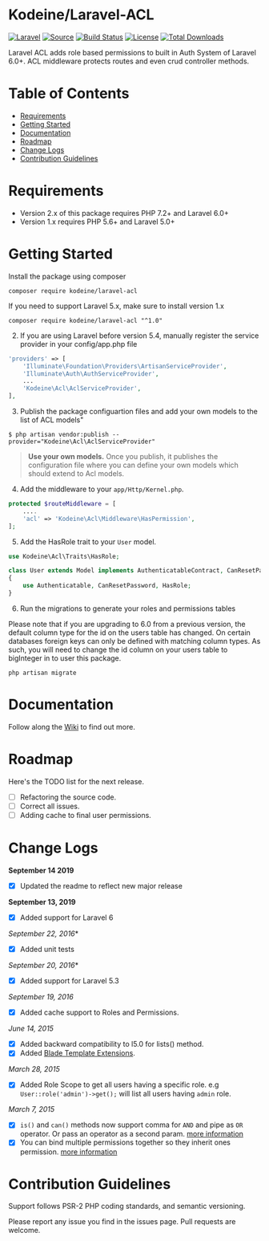 
# Kodeine/Laravel-ACL

[![Laravel](https://img.shields.io/badge/Laravel-~8.0-green.svg?style=flat-square)](http://laravel.com)
[![Source](http://img.shields.io/badge/source-kodeine/laravel--acl-blue.svg?style=flat-square)](https://github.com/kodeine/laravel-acl/)
[![Build Status](https://img.shields.io/travis/kodeine/laravel-acl/master?style=flat-square)](https://travis-ci.org/kodeine/laravel-acl)
[![License](https://img.shields.io/badge/license-MIT-brightgreen.svg?style=flat-square)](https://tldrlegal.com/license/mit-license)
[![Total Downloads](https://img.shields.io/packagist/dt/kodeine/laravel-acl.svg?style=flat-square)](https://packagist.org/packages/kodeine/laravel-acl)


Laravel ACL adds role based permissions to built in Auth System of Laravel 6.0+. ACL middleware protects routes and even crud controller methods.

# Table of Contents
* [Requirements](#requirements)
* [Getting Started](#getting-started)
* [Documentation](#documentation)
* [Roadmap](#roadmap)
* [Change Logs](#change-logs)
* [Contribution Guidelines](#contribution-guidelines)


# <a name="requirements"></a>Requirements

* Version 2.x of this package requires PHP 7.2+ and Laravel 6.0+ 
* Version 1.x requires PHP 5.6+ and Laravel 5.0+

# <a name="getting-started"></a>Getting Started

Install the package using composer 

```
composer require kodeine/laravel-acl
```

If you need to support Laravel 5.x, make sure to install version 1.x

```
composer require kodeine/laravel-acl "^1.0"
```

2. If you are using Laravel before version 5.4, manually register the service provider in your config/app.php file 

```php
'providers' => [
    'Illuminate\Foundation\Providers\ArtisanServiceProvider',
    'Illuminate\Auth\AuthServiceProvider',
    ...
    'Kodeine\Acl\AclServiceProvider',
],
```

3. Publish the package configuartion files and add your own models to the list of ACL models"

```
$ php artisan vendor:publish --provider="Kodeine\Acl\AclServiceProvider"
```

> **Use your own models.**
> Once you publish, it publishes the configuration file where you can define your own models which should extend to Acl models.

4. Add the middleware to your `app/Http/Kernel.php`.

```php
protected $routeMiddleware = [
    ....
    'acl' => 'Kodeine\Acl\Middleware\HasPermission',
];
```

5. Add the HasRole trait to your `User` model.

```php
use Kodeine\Acl\Traits\HasRole;

class User extends Model implements AuthenticatableContract, CanResetPasswordContract
{
    use Authenticatable, CanResetPassword, HasRole;
}
```

6. Run the migrations to generate your roles and permissions tables

Please note that if you are upgrading to 6.0 from a previous version, the default column type for the id on the users table has changed. On certain databases foreign keys can only be defined with matching column types. As such, you will need to change the id column on your users table to bigInteger in to user this package. 

```
php artisan migrate
```

# <a name="documentation"></a>Documentation

Follow along the [Wiki](https://github.com/kodeine/laravel-acl/wiki) to find out more.

# <a name="roadmap"></a>Roadmap

Here's the TODO list for the next release.

* [ ] Refactoring the source code.
* [ ] Correct all issues.
* [ ] Adding cache to final user permissions.

# <a name="change-logs"></a>Change Logs

**September 14 2019**
* [x] Updated the readme to reflect new major release

**September 13, 2019**
* [x] Added support for Laravel 6

*September 22, 2016**
* [x] Added unit tests

*September 20, 2016**
* [x] Added support for Laravel 5.3

*September 19, 2016*
* [x] Added cache support to Roles and Permissions.

*June 14, 2015*
* [x] Added backward compatibility to l5.0 for lists() method.
* [x] Added [Blade Template Extensions](https://github.com/kodeine/laravel-acl/wiki/Blade-Extensions).

*March 28, 2015*
* [x] Added Role Scope to get all users having a specific role. e.g `User::role('admin')->get();` will list all users having `admin` role.

*March 7, 2015*
* [x] `is()` and `can()` methods now support comma for `AND` and pipe as `OR` operator. Or pass an operator as a second param. [more information](https://github.com/kodeine/laravel-acl/wiki/Validate-Permissions-and-Roles)
* [x] You can bind multiple permissions together so they inherit ones permission. [more information](https://github.com/kodeine/laravel-acl/wiki/Permissions-Inheritance)

# <a name="contribution-guidelines"></a>Contribution Guidelines

Support follows PSR-2 PHP coding standards, and semantic versioning.

Please report any issue you find in the issues page.
Pull requests are welcome.
